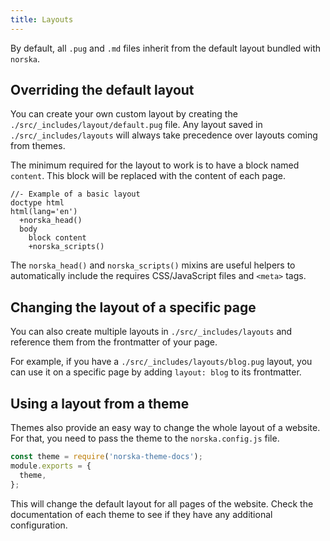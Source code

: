 ```yaml
---
title: Layouts
---
```


By default, all `.pug` and `.md` files inherit from the default layout bundled
with `norska`.

## Overriding the default layout

You can create your own custom layout by creating the
`./src/_includes/layout/default.pug` file. Any layout saved in
`./src/_includes/layouts` will always take precedence over layouts coming from
themes.

The minimum required for the layout to work is to have a block named `content`.
This block will be replaced with the content of each page.

```pug
//- Example of a basic layout
doctype html
html(lang='en')
  +norska_head()
  body
    block content
    +norska_scripts()
```

The `norska_head()` and `norska_scripts()` mixins are useful helpers to
automatically include the requires CSS/JavaScript files and `<meta>` tags.

## Changing the layout of a specific page

You can also create multiple layouts in `./src/_includes/layouts` and reference
them from the frontmatter of your page.

For example, if you have a `./src/_includes/layouts/blog.pug` layout, you can
use it on a specific page by adding `layout: blog` to its frontmatter.

## Using a layout from a theme

Themes also provide an easy way to change the whole layout of a website. For
that, you need to pass the theme to the `norska.config.js` file.

```js
const theme = require('norska-theme-docs');
module.exports = {
  theme,
};
```

This will change the default layout for all pages of the website. Check the
documentation of each theme to see if they have any additional configuration.

